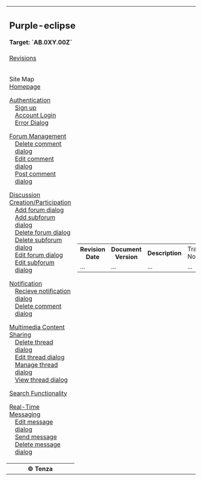 <div>
    <table>
        <tr>
            <td colspan="3">
                <h2>Purple-eclipse </h2>
                <p> <strong>Target:<strong> `AB.0XY.00Z` </p>
            </td>
        </tr>
        <tr>
            <td>
                <a href=""> Revisions </a><br><br>
                <ul style="list-style-type: none ; padding-left: 0">Site Map</strong>
                    <li> <a href=""> Homepage </li>
                    <ul style="list-style-type: none ; padding-left: 0"> <a href="">Authentication </a>
                        <li style="padding-left: 15px"> <a href="docs\authenticate-user\account-signup.md">Sign up </a></li>
                        <li style="padding-left: 15px"> <a href="docs\authenticate-user\account-login.md"> Account Login</a></li>                
                        <li style="padding-left: 15px"> <a href="docs\authenticate-user\error-dialog.md"> Error Dialog </a></li>
                    </ul>
                    <ul style="list-style-type: none ; padding-left: 0"> <a href="">Forum Management</a>
                        <li style="padding-left: 15px"> <a href="docs\manage-comment\delete-comment.md">Delete comment dialog </a></li>
                        <li style="padding-left: 15px"> <a href="docs\manage-comment\edit-comment.md"> Edit comment dialog</a></li>  
                        <li style="padding-left: 15px"> <a href="docs\manage-comment\post-comment.md"> Post comment dialog</a></li>                  
                    </ul>
                    </ul>
                    <ul style="list-style-type: none ; padding-left: 0"> <a href="">Discussion Creation/Participation</a>
                        <li style="padding-left: 15px"> <a href="docs\manage-forum\add-forum.md">Add forum dialog </a></li>
                        <li style="padding-left: 15px"> <a href="docs\manage-forum\add-subforum.md">Add subforum dialog </a></li>
                        <li style="padding-left: 15px"> <a href="docs\manage-forum\delete-forum.md"> Delete forum dialog</a></li> 
                        <li style="padding-left: 15px"> <a href="docs\manage-forum\delete-subforum.md"> Delete subforum dialog</a></li> 
                        <li style="padding-left: 15px"> <a href="docs\manage-forum\edit-forum.md"> Edit forum dialog</a></li>
                        <li style="padding-left: 15px"> <a href="docs\manage-forum\edit-subforum.md"> Edit subforum dialog</a></li>                                
                    </ul>
                    </ul>
                    <ul style="list-style-type: none ; padding-left: 0"> <a href="">Notification</a>
                        <li style="padding-left: 15px"> <a href="docs\manage-notification\recieve-notification.md">Recieve notification dialog </a></li>
                        <li style="padding-left: 15px"> <a href="docs\manage-notification\delete-notification.md"> Delete comment dialog</a></li>      
                    </ul>
                    <ul style="list-style-type: none ; padding-left: 0"> <a href="">Multimedia Content Sharing</a>
                        <li style="padding-left: 15px"> <a href="docs\manage-thread\delete-thread.md">Delete thread dialog</a></li>
                        <li style="padding-left: 15px"> <a href="docs\manage-thread\edit-thread.md">Edit thread dialog</a></li>
                        <li style="padding-left: 15px"> <a href="docs\manage-thread\manage-thread.md"> Manage thread dialog</a></li> 
                        <li style="padding-left: 15px"> <a href="docs\manage-thread\view-thread.md"> View thread dialog</a></li> 
                    </ul>
                    <ul style="list-style-type: none ; padding-left: 0"> <a href="">Search Functionality</a>
                    </ul>
                    <ul style="list-style-type: none ; padding-left: 0"> <a href="">Real-Time Messaging</a>
                        <li style="padding-left: 15px"> <a href="docs\manage-message\edit-message.md">Edit message dialog </a></li>
                        <li style="padding-left: 15px"> <a href="docs\manage-message\send-message.md">Send message</a></li>
                        <li style="padding-left: 15px"> <a href="docs\manage-message\delete-message.md"> Delete message dialog</a></li> 
                    </ul>
                </ul> 
            </td>
            <td>
                <div>
                    <table>
                        <tr>
                            <th> Revision Date</th>
                            <th> Document Version</th>
                            <th> Description</th>
                            <td> Tracking Notes</td>
                            <td> Approved By</td>
                        </tr>
                        <tr>
                            <td> ...</td>
                            <td> ...</td>
                            <td> ...</td>
                            <td> ...</td>
                            <td> ...</td>
                        </tr>
                    </table>
                </div>
            </td>
        </tr>
        <tr>
            <th>
                © Tenza
            </th>
        </tr>
    </table>
</div>


